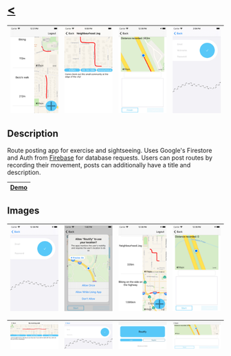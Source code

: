  # [<](README.md)
 
|  ![image](/Assets/Routify/appimg1.jpeg) | ![image](/Assets/Routify/appimg14.jpeg) | ![image](/Assets/Routify/appimg10.jpeg) | ![image](/Assets/Routify/appimg13.jpeg) |
| ------ | ------ | ------ | ------ |

## Description

Route posting app for exercise and sightseeing. Uses Google's Firestore and Auth from [Firebase](https://firebase.google.com/) for database requests. Users can post routes by recording their movement, posts can additionally have a title and description.


|  [Demo](https://github.com/Cyroxin/XCodeExamples/raw/main/Assets/Routify/app.mp4) |
| ------ |

## Images

| ![image](/Assets/Routify/appimg4.jpeg)  | ![image](/Assets/Routify/appimg11.jpeg)   | ![image](/Assets/Routify/appimg6.jpeg)  | ![image](/Assets/Routify/appimg7.jpeg)|
| ------ | ------ | ------ | ------ |

| ![image](/Assets/Routify/appimg2.jpeg)  | ![image](/Assets/Routify/appimg3.jpeg)  | ![image](/Assets/Routify/appimg12.jpeg)| ![image](/Assets/Routify/appimg9.jpeg) |
| ------ | ------ | ------ | ------ |
